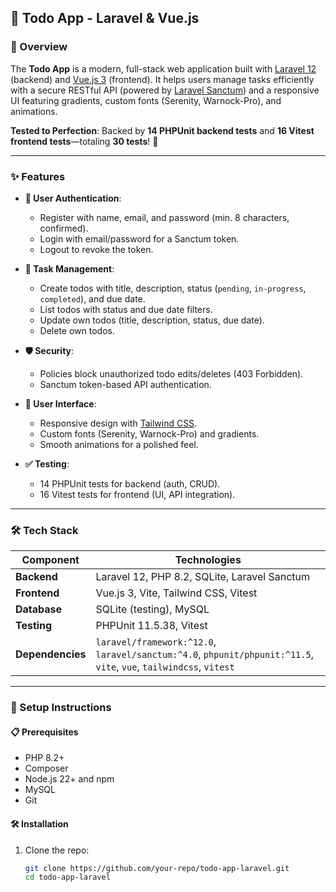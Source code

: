 
## 🎉 Todo App - Laravel & Vue.js

### 🌟 Overview
The **Todo App** is a modern, full-stack web application built with [Laravel 12](https://laravel.com) (backend) and [Vue.js 3](https://vuejs.org) (frontend). It helps users manage tasks efficiently with a secure RESTful API (powered by [Laravel Sanctum](https://laravel.com/docs/sanctum)) and a responsive UI featuring gradients, custom fonts (Serenity, Warnock-Pro), and animations.

**Tested to Perfection**: Backed by **14 PHPUnit backend tests** and **16 Vitest frontend tests**—totaling **30 tests**! 🚀

---

### ✨ Features

- **🔐 User Authentication**:
  - Register with name, email, and password (min. 8 characters, confirmed).
  - Login with email/password for a Sanctum token.
  - Logout to revoke the token.

- **📝 Task Management**:
  - Create todos with title, description, status (`pending`, `in-progress`, `completed`), and due date.
  - List todos with status and due date filters.
  - Update own todos (title, description, status, due date).
  - Delete own todos.

- **🛡️ Security**:
  - Policies block unauthorized todo edits/deletes (403 Forbidden).
  - Sanctum token-based API authentication.

- **🎨 User Interface**:
  - Responsive design with [Tailwind CSS](https://tailwindcss.com).
  - Custom fonts (Serenity, Warnock-Pro) and gradients.
  - Smooth animations for a polished feel.

- **✅ Testing**:
  - 14 PHPUnit tests for backend (auth, CRUD).
  - 16 Vitest tests for frontend (UI, API integration).

---

### 🛠️ Tech Stack
| Component         | Technologies                                      |
|-------------------|---------------------------------------------------|
| **Backend**       | Laravel 12, PHP 8.2, SQLite, Laravel Sanctum      |
| **Frontend**      | Vue.js 3, Vite, Tailwind CSS, Vitest             |
| **Database**      | SQLite (testing), MySQL  |
| **Testing**       | PHPUnit 11.5.38, Vitest                          |
| **Dependencies**  | `laravel/framework:^12.0`, `laravel/sanctum:^4.0`, `phpunit/phpunit:^11.5`, `vite`, `vue`, `tailwindcss`, `vitest` |

---

### 🚀 Setup Instructions

#### 📋 Prerequisites
- PHP 8.2+
- Composer
- Node.js 22+ and npm
- MySQL
- Git

#### 🛠️ Installation
1. Clone the repo:
   ```bash
   git clone https://github.com/your-repo/todo-app-laravel.git
   cd todo-app-laravel
